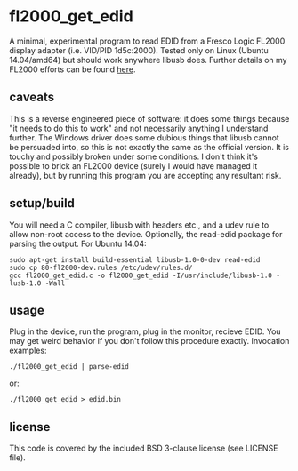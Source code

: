 fl2000_get_edid
===============
A minimal, experimental program to read EDID from a Fresco Logic FL2000 display adapter (i.e. VID/PID 1d5c:2000).  Tested only on Linux (Ubuntu 14.04/amd64) but should work anywhere libusb does.  Further details on my FL2000 efforts can be found [here](http://www.cy384.com/projects/fl2000dx-driver.html).

caveats
-------
This is a reverse engineered piece of software: it does some things because "it needs to do this to work" and not necessarily anything I understand further.  The Windows driver does some dubious things that libusb cannot be persuaded into, so this is not exactly the same as the official version.  It is touchy and possibly broken under some conditions.  I don't think it's possible to brick an FL2000 device (surely I would have managed it already), but by running this program you are accepting any resultant risk.

setup/build
-----------
You will need a C compiler, libusb with headers etc., and a udev rule to allow non-root access to the device.  Optionally, the read-edid package for parsing the output.  For Ubuntu 14.04:

	sudo apt-get install build-essential libusb-1.0-0-dev read-edid
	sudo cp 80-fl2000-dev.rules /etc/udev/rules.d/
	gcc fl2000_get_edid.c -o fl2000_get_edid -I/usr/include/libusb-1.0 -lusb-1.0 -Wall

usage
-----
Plug in the device, run the program, plug in the monitor, recieve EDID.  You may get weird behavior if you don't follow this procedure exactly.  Invocation examples:

	./fl2000_get_edid | parse-edid
or:

	./fl2000_get_edid > edid.bin

license
-------
This code is covered by the included BSD 3-clause license (see LICENSE file).
